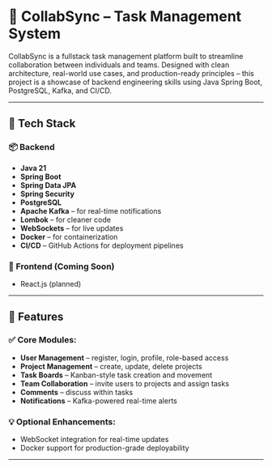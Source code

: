 # 🚀 CollabSync – Task Management System

CollabSync is a fullstack task management platform built to streamline collaboration between individuals and teams. Designed with clean architecture, real-world use cases, and production-ready principles – this project is a showcase of backend engineering skills using Java Spring Boot, PostgreSQL, Kafka, and CI/CD.

---

## 🔧 Tech Stack

### 📦 Backend
- **Java 21**
- **Spring Boot**
- **Spring Data JPA**
- **Spring Security**
- **PostgreSQL**
- **Apache Kafka** – for real-time notifications
- **Lombok** – for cleaner code
- **WebSockets** – for live updates
- **Docker** – for containerization
- **CI/CD** – GitHub Actions for deployment pipelines

### 📁 Frontend (Coming Soon)
- React.js (planned)

---

## 🧠 Features

### ✅ Core Modules:
- **User Management** – register, login, profile, role-based access
- **Project Management** – create, update, delete projects
- **Task Boards** – Kanban-style task creation and movement
- **Team Collaboration** – invite users to projects and assign tasks
- **Comments** – discuss within tasks
- **Notifications** – Kafka-powered real-time alerts

### 💡 Optional Enhancements:
- WebSocket integration for real-time updates
- Docker support for production-grade deployability

---

